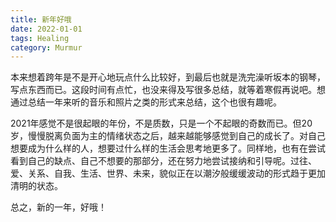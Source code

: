 ```yaml
---
title: 新年好哦
date: 2022-01-01
tags: Healing
category: Murmur
---
```


本来想着跨年是不是开心地玩点什么比较好，到最后也就是洗完澡听坂本的钢琴，写点东西而已。这段时间有点忙，也没来得及写很多总结，就等着寒假再说吧。想通过总结一年来听的音乐和照片之类的形式来总结，这个也很有趣呢。

2021年感觉不是很起眼的年份，不是质数，只是一个不起眼的奇数而已。但20岁，慢慢脱离负面为主的情绪状态之后，越来越能够感觉到自己的成长了。对自己想要成为什么样的人，想要过什么样的生活会思考地更多了。同样地，也有在尝试看到自己的缺点、自己不想要的那部分，还在努力地尝试接纳和引导呢。过往、爱、关系、自我、生活、世界、未来，貌似正在以潮汐般缓缓波动的形式趋于更加清明的状态。

总之，新的一年，好哦！